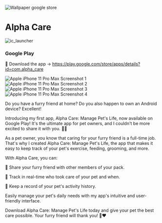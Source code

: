 ![Wallpaper google store](https://github.com/Alpha110R/Alpha_Care_Presentation/assets/68230416/a9196a86-afc7-4469-ab7a-e8ac6d5c6c64)

# Alpha Care 
![ic_launcher](https://github.com/Alpha110R/Alpha_Care_Presentation/assets/68230416/bb20d137-bd69-47dc-a9e7-5fcba80aa369)

### Google Play
:calling: Download the app -> https://play.google.com/store/apps/details?id=com.alpha_care

![Apple iPhone 11 Pro Max Screenshot 1](https://github.com/Alpha110R/Alpha_Care_Presentation/assets/68230416/c3ca2b3a-f54f-457f-83ab-3bc5dda242a4)
![Apple iPhone 11 Pro Max Screenshot 2](https://github.com/Alpha110R/Alpha_Care_Presentation/assets/68230416/e96f1a00-5f60-4796-bd76-bd57e2f144cb)
![Apple iPhone 11 Pro Max Screenshot 3](https://github.com/Alpha110R/Alpha_Care_Presentation/assets/68230416/ed931fbb-63bd-4163-83c9-805f45599c6a)
![Apple iPhone 11 Pro Max Screenshot 4](https://github.com/Alpha110R/Alpha_Care_Presentation/assets/68230416/dd7fdabd-3ae5-41bd-847e-2b13609cdee3)

Do you have a furry friend at home? Do you also happen to own an Android device? Excellent!

Introducing my first app, Alpha Care: Manage Pet's Life, now available on Google Play! It's the ultimate app for pet owners, and I couldn't be more excited to share it with you. 🐶🐱

As a pet owner, you know that caring for your furry friend is a full-time job. That's why I created Alpha Care: Manage Pet's Life, the app that makes it easy to keep track of your pet's exercise, feeding, grooming, and more.

With Alpha Care, you can:

🐾 Share your furry friend with other members of your pack.

🐾 Track in real-time who took care of your pet and when.

🐾 Keep a record of your pet's activity history.

Easily manage your pet's daily needs with my app's intuitive and user-friendly interface. 

Download Alpha Care: Manage Pet's Life today and give your pet the best care possible. Your furry friend will thank you! 🐾❤️


